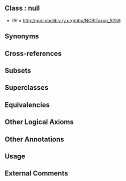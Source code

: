 
## Class : null

 * *IRI* = http://purl.obolibrary.org/obo/NCBITaxon_9259

## Synonyms


## Cross-references


## Subsets


## Superclasses


## Equivalencies


## Other Logical Axioms


## Other Annotations


## Usage


## External Comments

